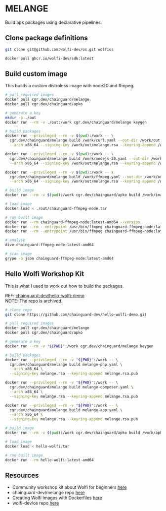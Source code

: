# MELANGE

Build apk packages using declarative pipelines.  

## Clone package definitions

```sh
git clone git@github.com:wolfi-dev/os.git wolfios

docker pull ghcr.io/wolfi-dev/sdk:latest
```

## Build custom image

This builds a custom distroless image with node20 and ffmpeg.  

```sh
# pull required images
docker pull cgr.dev/chainguard/melange
docker pull cgr.dev/chainguard/apko

# generate a key
mkdir -p ./out
docker run --rm -v ./out:/work cgr.dev/chainguard/melange keygen

# build packages
docker run --privileged --rm -v $(pwd):/work -- \
  cgr.dev/chainguard/melange build /work/curl.yaml --out-dir /work/out \
  --arch x86_64 --signing-key /work/out/melange.rsa --keyring-append /work/out/melange.rsa.pub

docker run --privileged --rm -v $(pwd):/work -- \
  cgr.dev/chainguard/melange build /work/nodejs-20.yaml --out-dir /work/out \
  --arch x86_64 --signing-key /work/out/melange.rsa --keyring-append /work/out/melange.rsa.pub

docker run --privileged --rm -v $(pwd):/work -- \
  cgr.dev/chainguard/melange build /work/ffmpeg.yaml --out-dir /work/out \
  --arch x86_64 --signing-key /work/out/melange.rsa --keyring-append /work/out/melange.rsa.pub

# build image
docker run --rm -v $(pwd):/work cgr.dev/chainguard/apko build /work/image.yaml chainguard-ffmpeg-node:latest /work/out/chainguard-ffmpeg-node.tar -k /work/out/melange.rsa.pub

# load image
docker load < ./out/chainguard-ffmpeg-node.tar

# run built image
docker run --rm chainguard-ffmpeg-node:latest-amd64 --version
docker run --rm --entrypoint /usr/bin/ffmpeg chainguard-ffmpeg-node:latest-amd64 -version
docker run --rm --entrypoint /usr/bin/ffmpeg chainguard-ffmpeg-node:latest-amd64 -codecs

# analyse
dive chainguard-ffmpeg-node:latest-amd64

# scan image
grype -o json chainguard-ffmpeg-node:latest-amd64
```

## Hello Wolfi Workshop Kit

This is what I used to work out how to build the packages.  

REF: [chainguard-dev/hello-wolfi-demo](https://github.com/chainguard-dev/hello-wolfi-demo)  
NOTE: The repo is archived.  

```sh
# clone repo
git clone https://github.com/chainguard-dev/hello-wolfi-demo.git

# pull required images
docker pull cgr.dev/chainguard/melange
docker pull cgr.dev/chainguard/apko

# generate a key
docker run --rm -v "${PWD}":/work cgr.dev/chainguard/melange keygen

# build packages
docker run --privileged --rm -v "${PWD}":/work -- \
  cgr.dev/chainguard/melange build melange-php.yaml \
  --arch x86_64 \
  --signing-key melange.rsa --keyring-append melange.rsa.pub

docker run --privileged --rm -v "${PWD}":/work -- \
  cgr.dev/chainguard/melange build melange-composer.yaml \
  --arch x86_64 \
  --signing-key melange.rsa --keyring-append melange.rsa.pub

docker run --privileged --rm -v "${PWD}":/work -- \
  cgr.dev/chainguard/melange build melange-app.yaml \
  --arch x86_64 \
  --signing-key melange.rsa --keyring-append melange.rsa.pub

# build image
docker run --rm -v $(pwd):/work cgr.dev/chainguard/apko build /work/apko.yaml hello-wolfi:latest /work/hello-wolfi.tar -k /work/melange.rsa.pub

# load image
docker load < hello-wolfi.tar

# run built image
docker run --rm hello-wolfi:latest-amd64
```

## Resources

* Community workshop kit about Wolfi for beginners [here](https://edu.chainguard.dev/open-source/wolfi/hello-wolfi/)  
* chainguard-dev/melange repo [here](https://github.com/chainguard-dev/melange)
* Creating Wolfi Images with Dockerfiles [here](https://edu.chainguard.dev/open-source/wolfi/wolfi-with-dockerfiles/)  
* wolfi-dev/os repo [here](https://github.com/wolfi-dev/os)
